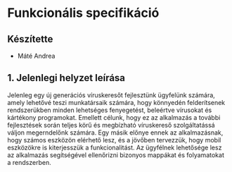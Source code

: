 # Funkcionális specifikáció

## Készítette

- Máté Andrea

## 1. Jelenlegi helyzet leírása

Jelenleg egy új generációs víruskeresőt fejlesztünk ügyfelünk számára, amely lehetővé teszi munkatársaik számára, hogy könnyedén felderítsenek rendszerükben minden lehetséges fenyegetést, beleértve vírusokat és kártékony programokat. Emellett célunk, hogy ez az alkalmazás a további fejlesztések során teljes körű és megbízható víruskereső szolgáltatássá váljon megerndelőnk számára. Egy másik előnye ennek az alkalmazásnak, hogy számos eszközön elérhető lesz, és a jövőben tervezzük, hogy mobil eszközökre is kiterjesszük a funkcionalitást. Az ügyfélnek lehetősége lesz az alkalmazás segítségével ellenőrizni bizonyos mappákat és folyamatokat a rendszerben.